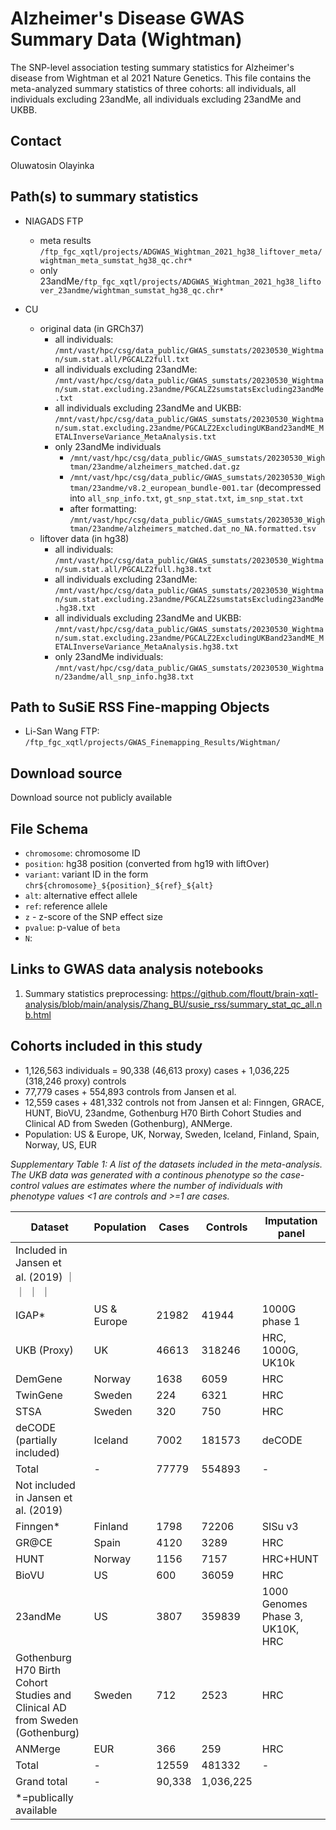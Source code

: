# Alzheimer's Disease GWAS Summary Data (Wightman)

The SNP-level association testing summary statistics for Alzheimer's disease from Wightman et al 2021 Nature Genetics. This file contains the meta-analyzed summary statistics of three cohorts: all individuals, all individuals excluding 23andMe, all individuals excluding 23andMe and UKBB.

## Contact

Oluwatosin Olayinka


## Path(s) to summary statistics
- NIAGADS FTP
    - meta results `/ftp_fgc_xqtl/projects/ADGWAS_Wightman_2021_hg38_liftover_meta/wightman_meta_sumstat_hg38_qc.chr*`
    - only 23andMe`/ftp_fgc_xqtl/projects/ADGWAS_Wightman_2021_hg38_liftover_23andme/wightman_sumstat_hg38_qc.chr*`
 
- CU
    - original data (in GRCh37)
        - all individuals: `/mnt/vast/hpc/csg/data_public/GWAS_sumstats/20230530_Wightman/sum.stat.all/PGCALZ2full.txt`
        - all individuals excluding 23andMe: `/mnt/vast/hpc/csg/data_public/GWAS_sumstats/20230530_Wightman/sum.stat.excluding.23andme/PGCALZ2sumstatsExcluding23andMe.txt`
        - all individuals excluding 23andMe and UKBB: `/mnt/vast/hpc/csg/data_public/GWAS_sumstats/20230530_Wightman/sum.stat.excluding.23andme/PGCALZ2ExcludingUKBand23andME_METALInverseVariance_MetaAnalysis.txt`
        - only 23andMe individuals
            - `/mnt/vast/hpc/csg/data_public/GWAS_sumstats/20230530_Wightman/23andme/alzheimers_matched.dat.gz`
            - `/mnt/vast/hpc/csg/data_public/GWAS_sumstats/20230530_Wightman/23andme/v8.2_european_bundle-001.tar` (decompressed into `all_snp_info.txt`, `gt_snp_stat.txt`, `im_snp_stat.txt`
            - after formatting: `/mnt/vast/hpc/csg/data_public/GWAS_sumstats/20230530_Wightman/23andme/alzheimers_matched.dat_no_NA.formatted.tsv`
    - liftover data (in hg38)
        - all individuals: `/mnt/vast/hpc/csg/data_public/GWAS_sumstats/20230530_Wightman/sum.stat.all/PGCALZ2full.hg38.txt`
        - all individuals excluding 23andMe: `/mnt/vast/hpc/csg/data_public/GWAS_sumstats/20230530_Wightman/sum.stat.excluding.23andme/PGCALZ2sumstatsExcluding23andMe.hg38.txt`
        - all individuals excluding 23andMe and UKBB: `/mnt/vast/hpc/csg/data_public/GWAS_sumstats/20230530_Wightman/sum.stat.excluding.23andme/PGCALZ2ExcludingUKBand23andME_METALInverseVariance_MetaAnalysis.hg38.txt`
        - only 23andMe individuals: `/mnt/vast/hpc/csg/data_public/GWAS_sumstats/20230530_Wightman/23andme/all_snp_info.hg38.txt`
        
## Path to SuSiE RSS Fine-mapping Objects
- Li-San Wang FTP: `/ftp_fgc_xqtl/projects/GWAS_Finemapping_Results/Wightman/`
 
## Download source
Download source not publicly available

## File Schema
- `chromosome`: chromosome ID
- `position`: hg38 position (converted from hg19 with liftOver)
- `variant`: variant ID in the form `chr${chromosome}_${position}_${ref}_${alt}`
- `alt`: alternative effect allele
- `ref`: reference allele
- `z` - z-score of the SNP effect size
- `pvalue`: p-value of `beta`
- `N`:

## Links to GWAS data analysis notebooks
1. Summary statistics preprocessing: https://github.com/floutt/brain-xqtl-analysis/blob/main/analysis/Zhang_BU/susie_rss/summary_stat_qc_all.nb.html

## Cohorts included in this study

- 1,126,563 individuals = 90,338 (46,613 proxy) cases + 1,036,225 (318,246 proxy) controls
 - 77,779 cases + 554,893 controls from Jansen et al.
 - 12,559 cases + 481,332 controls not from Jansen et al: Finngen, GRACE, HUNT, BioVU, 23andme, Gothenburg H70 Birth Cohort Studies and Clinical AD from Sweden (Gothenburg), ANMerge.
- Population: US & Europe, UK, Norway, Sweden, Iceland, Finland, Spain, Norway, US, EUR

*Supplementary Table 1: A list of the datasets included in the meta-analysis. The UKB data was generated with a continous phenotype so the case-control values are estimates where the number of individuals with phenotype values <1 are controls and >=1 are cases.*

| Dataset                                                                      | Population  | Cases  | Controls  | Imputation panel                 |
| ---------------------------------------------------------------------------- | ----------- | ------ | --------- | -------------------------------- |
| Included in Jansen et al. (2019)        ｜  ｜  ｜              ｜                       |
| IGAP\*                                                                       | US & Europe | 21982  | 41944     | 1000G phase 1                    |
| UKB (Proxy)                                                                  | UK          | 46613  | 318246    | HRC, 1000G, UK10k                |
| DemGene                                                                      | Norway      | 1638   | 6059      | HRC                              |
| TwinGene                                                                     | Sweden      | 224    | 6321      | HRC                              |
| STSA                                                                         | Sweden      | 320    | 750       | HRC                              |
| deCODE (partially included)                                                  | Iceland     | 7002   | 181573    | deCODE                           |
| Total                                                                        | \-          | 77779  | 554893    | \-                               |
| Not included in Jansen et al. (2019)                                         |
| Finngen\*                                                                    | Finland     | 1798   | 72206     | SISu v3                          |
| GR@CE                                                                        | Spain       | 4120   | 3289      | HRC                              |
| HUNT                                                                         | Norway      | 1156   | 7157      | HRC+HUNT                         |
| BioVU                                                                        | US          | 600    | 36059     | HRC                              |
| 23andMe                                                                      | US          | 3807   | 359839    | 1000 Genomes Phase 3, UK10K, HRC |
| Gothenburg H70 Birth Cohort Studies and Clinical AD from Sweden (Gothenburg) | Sweden      | 712    | 2523      | HRC                              |
| ANMerge                                                                      | EUR         | 366    | 259       | HRC                              |
| Total                                                                        | \-          | 12559  | 481332    | \-                               |
| Grand total                                                                  | \-          | 90,338 | 1,036,225 |                                  |
| \*=publically available                                                      |             |        |           |                                  |


